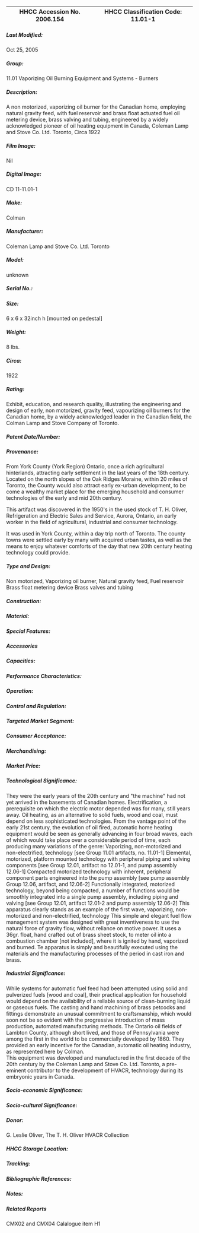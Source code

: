 | **HHCC Accession No. 2006.154** |**HHCC Classification Code:  11.01-1**|
| ----------- | ----------- |

##### Last Modified:
Oct 25, 2005

##### Group:
11.01 Vaporizing Oil Burning Equipment and Systems - Burners

##### Description:
A non motorized, vaporizing oil burner for the Canadian home, employing natural gravity feed, with fuel reservoir and brass float actuated fuel oil metering device, brass valving  and tubing, engineered by a widely acknowledged pioneer of oil heating equipment in Canada, Coleman Lamp and Stove Co. Ltd. Toronto, Circa 1922

##### Film Image:
Nil

##### Digital Image:
CD 11-11.01-1

##### Make:
Colman

##### Manufacturer:
Coleman Lamp and Stove Co. Ltd. Toronto

##### Model:
unknown

##### Serial No.:


##### Size:
6 x 6 x 32inch h [mounted on pedestal]

##### Weight:
8 lbs.

##### Circa:
1922

##### Rating:
Exhibit, education, and research quality, illustrating the engineering and design of early, non motorized, gravity feed, vapourizing oil burners for the Canadian home, by a widely acknowledged leader in the Canadian field, the Colman Lamp and Stove Company of Toronto.

##### Patent Date/Number:


##### Provenance:
From York County (York Region) Ontario, once a rich agricultural hinterlands, attracting early settlement in the last years of the 18th century. Located on the north slopes of the Oak Ridges Moraine, within 20 miles of Toronto, the County would also attract early ex-urban development, to be come a wealthy market place for the emerging household and consumer technologies of the early and mid 20th century. 

This artifact was discovered in the 1950's in the used stock of T. H. Oliver, Refrigeration and Electric Sales and Service, Aurora, Ontario, an early worker in the field of agricultural, industrial and consumer technology. 

It was used in York County, within a day trip north of Toronto. The county towns were settled early by many with acquired urban tastes, as well as the means to enjoy whatever comforts of the day that new 20th century heating technology could provide.

##### Type and Design:
Non motorized, 
Vaporizing oil burner, 
Natural gravity feed, 
Fuel reservoir 
Brass float metering device
Brass valves and tubing

##### Construction:


##### Material:


##### Special Features:


##### Accessories


##### Capacities:


##### Performance Characteristics:


##### Operation:


##### Control and Regulation:


##### Targeted Market Segment:


##### Consumer Acceptance:


##### Merchandising:


##### Market Price:


##### Technological Significance:
They were the early years of the 20th century and "the machine" had not yet arrived in the basements of Canadian homes. Electrification, a prerequisite on which the electric motor depended was for many, still years away. Oil heating, as an alternative to solid fuels, wood and coal, must depend on less sophisticated technologies.
From the vantage point of the early 21st century, the evolution of oil fired, automatic home heating equipment would be seen as generally advancing in four broad waves, each of which would take place over a considerable period of time, each producing many variations of the genre:
Vaporizing, non-motorized and non-electrified, technology [see Group 11.01 artifacts, no. 11.01-1]
Elemental,  motorized, platform mounted technology with peripheral piping and valving components [see Group 12.01, artifact no 12.01-1, and pump assembly 12.06-1]
Compacted motorized technology with inherent, peripheral component parts engineered into the pump assembly [see pump assembly Group 12.06, artifact, and 12.06-2]
Functionally integrated, motorized technology, beyond being compacted, a number of functions would be smoothly integrated into a single pump assembly, including piping and valving [see Group 12.01, artifact 12.01-2 and pump assembly 12.06-2] 
This apparatus clearly stands as an example of the first wave, vaporizing, non-motorized and non-electrified, technology
This simple and elegant fuel flow management system was designed with great inventiveness to use the natural force of gravity flow, without reliance on motive power.
It uses a 36gr. float, hand crafted out of brass sheet stock, to meter oil into a combustion chamber [not included], where it is ignited by hand, vaporized and burned.
Te apparatus is simply and beautifully executed using the materials and the manufacturing processes of the period in cast iron and brass.

##### Industrial Significance:
While systems for automatic fuel feed had been attempted using solid and pulverized fuels [wood and coal], their practical application for household would depend on the availability of a reliable source of clean-burning liquid or gaseous fuels. 
The casting and hand machining of brass petcocks and fittings demonstrate an unusual commitment to craftsmanship, which would soon not be so evident with the progressive introduction of mass production, automated manufacturing methods.
The Ontario oil fields of Lambton County, although short lived, and those of Pennsylvania were among the first in the world to be commercially developed by 1860. They provided an early incentive for the Canadian, automatic oil heating industry, as represented here by Colman.    
This equipment was developed and manufactured in the first decade of the 20th century by the Coleman Lamp and Stove Co. Ltd. Toronto, a pre-eminent contributor to the development of HVACR, technology during its embryonic years in Canada.

##### Socio-economic Significance:


##### Socio-cultural Significance:


##### Donor:
G. Leslie Oliver, The T. H. Oliver HVACR Collection

##### HHCC Storage Location:


##### Tracking:


##### Bibliographic References:


##### Notes:


##### Related Reports
CMX02 and CMX04 Calalogue item H1

